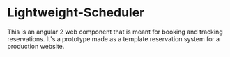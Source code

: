 # Lightweight-Scheduler

This is an angular 2 web component that is meant for booking and tracking reservations. It's a prototype made as a template reservation system for a production website.
